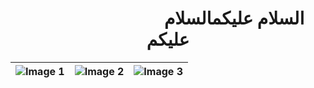 <h1 style="text-align: center;">
  &nbsp;&nbsp;&nbsp;&nbsp;&nbsp;&nbsp;&nbsp;&nbsp;&nbsp;&nbsp;&nbsp;&nbsp;&nbsp;&nbsp;&nbsp;&nbsp;&nbsp;&nbsp;&nbsp;&nbsp;&nbsp;&nbsp;&nbsp;&nbsp;&nbsp;&nbsp;&nbsp;&nbsp;&nbsp;&nbsp;&nbsp;&nbsp;السلام عليكمالسلام عليكم
</h1>

| ![Image 1](https://i.giphy.com/media/v1.Y2lkPTc5MGI3NjExdWZmbGExNTZiaHkwbm5vMHkwZzgycjUydzM0Y2tveTFscG52N3dvNyZlcD12MV9pbnRlcm5hbF9naWZfYnlfaWQmY3Q9Zw/l3vRaMbNi0fzjUnMQ/giphy.gif) | ![Image 2](https://i.giphy.com/media/v1.Y2lkPTc5MGI3NjExbmg5NnFmbDRuenN0emYzNzMzbWt5cng4aHFtaWVlYzZtYnBmcW53NyZlcD12MV9pbnRlcm5hbF9naWZfYnlfaWQmY3Q9Zw/3oEduFEnhhnQh5ty2Q/giphy.gif) | ![Image 3](https://i.giphy.com/media/v1.Y2lkPTc5MGI3NjExYTh4bWQ2ZDdqN21jcW9yMXI1cXEzNHV0MWtvYWRhMWtrM25nMjg1MCZlcD12MV9pbnRlcm5hbF9naWZfYnlfaWQmY3Q9Zw/IHdjmgUqwDKQE/giphy.gif) |
| -------------------------------------------- | --------------------------------------------- | --------------------------------------------- |

